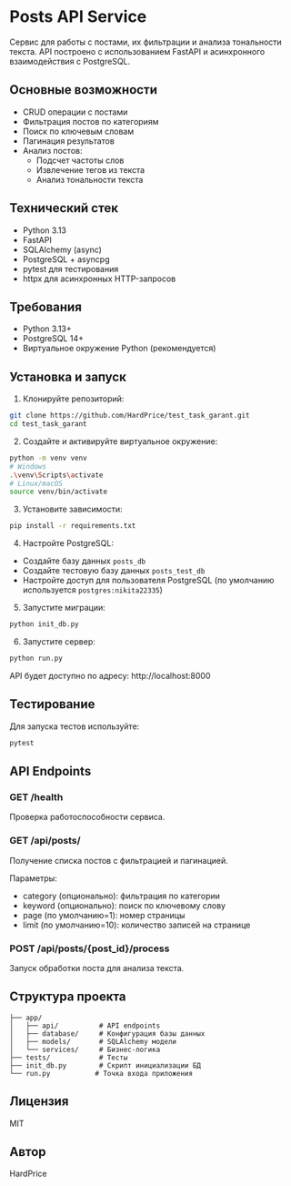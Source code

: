 # Posts API Service

Сервис для работы с постами, их фильтрации и анализа тональности текста. API построено с использованием FastAPI и асинхронного взаимодействия с PostgreSQL.

## Основные возможности

- CRUD операции с постами
- Фильтрация постов по категориям
- Поиск по ключевым словам
- Пагинация результатов
- Анализ постов:
  - Подсчет частоты слов
  - Извлечение тегов из текста
  - Анализ тональности текста

## Технический стек

- Python 3.13
- FastAPI
- SQLAlchemy (async)
- PostgreSQL + asyncpg
- pytest для тестирования
- httpx для асинхронных HTTP-запросов

## Требования

- Python 3.13+
- PostgreSQL 14+
- Виртуальное окружение Python (рекомендуется)

## Установка и запуск

1. Клонируйте репозиторий:
```bash
git clone https://github.com/HardPrice/test_task_garant.git
cd test_task_garant
```

2. Создайте и активируйте виртуальное окружение:
```bash
python -m venv venv
# Windows
.\venv\Scripts\activate
# Linux/macOS
source venv/bin/activate
```

3. Установите зависимости:
```bash
pip install -r requirements.txt
```

4. Настройте PostgreSQL:
- Создайте базу данных `posts_db`
- Создайте тестовую базу данных `posts_test_db`
- Настройте доступ для пользователя PostgreSQL (по умолчанию используется `postgres:nikita22335`)

5. Запустите миграции:
```bash
python init_db.py
```

6. Запустите сервер:
```bash
python run.py
```

API будет доступно по адресу: http://localhost:8000

## Тестирование

Для запуска тестов используйте:
```bash
pytest
```

## API Endpoints

### GET /health
Проверка работоспособности сервиса.

### GET /api/posts/
Получение списка постов с фильтрацией и пагинацией.

Параметры:
- category (опционально): фильтрация по категории
- keyword (опционально): поиск по ключевому слову
- page (по умолчанию=1): номер страницы
- limit (по умолчанию=10): количество записей на странице

### POST /api/posts/{post_id}/process
Запуск обработки поста для анализа текста.

## Структура проекта

```
├── app/
│   ├── api/          # API endpoints
│   ├── database/     # Конфигурация базы данных
│   ├── models/       # SQLAlchemy модели
│   └── services/     # Бизнес-логика
├── tests/            # Тесты
├── init_db.py        # Скрипт инициализации БД
└── run.py           # Точка входа приложения
```

## Лицензия

MIT

## Автор

HardPrice
